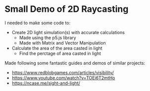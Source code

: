 # Small Demo of 2D Raycasting

I needed to make some code to:
- Create 2D light simulation(s) with accurate calculations
  - Made using the p5.js library
  - Made with Matrix and Vector Manipulation
- Calculate the area of the area casted in light
  - Find the perctage of area casted in light

Made following some fantastic guides and demos of similar projects:
- https://www.redblobgames.com/articles/visibility/
- https://www.youtube.com/watch?v=TOEi6T2mtHo
- https://ncase.me/sight-and-light/